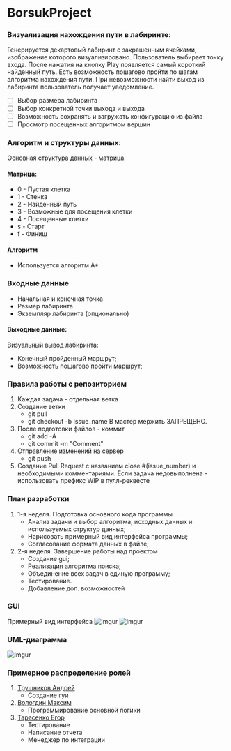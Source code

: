 # BorsukProject

### Визуализация нахождения пути в лабиринте:
Генерируется декартовый лабиринт с закрашенным ячейками, изображение которого визуализировано. Пользователь выбирает точку входа. После нажатия на кнопку Play появляется самый короткий найденный путь. Есть возможность пошагово пройти по шагам алгоритма нахождения пути. При невозможности найти выход из лабиринта пользователь получает уведомление.

- [ ] Выбор размера лабиринта
- [ ] Выбор конкретной точки выхода и выхода
- [ ] Возможность сохранять и загружать конфигурацию из файла
- [ ] Просмотр посещенных алгоритмом вершин

### Алгоритм и структуры данных:
Основная структура данных - матрица.
#### Матрица:
+ 0 - Пустая клетка
+ 1 - Стенка
+ 2 - Найденный путь
+ 3 - Возможные для посещения клетки
+ 4 - Посещенные клетки
+ s - Старт
+ f - Финиш
#### Алгоритм
+ Используется алгоритм А*

### Входные данные
+ Начальная и конечная точка
+ Размер лабиринта
+ Экземпляр лабиринта (опционально)
#### Выходные данные:
Визуальный вывод лабиринта:
+ Конечный пройденный маршрут;
+ Возможность пошагово пройти маршрут;

### Правила работы с репозиторием
1. Каждая задача - отдельная ветка
2. Создание ветки 
	- git pull 
	- git checkout -b Issue_name
	В мастер мержить ЗАПРЕЩЕНО.
3.  После подготовки файлов - коммит
	- git add -A
	- git commit -m "Comment"
4. Отправление изменений на сервер
	- git push
5. Создание Pull Request с названием close #(issue_number) и необходимыми комментариями. 
	Если задача недовыполнена - использовать префикс WIP в пулл-реквесте

### План разработки
1. 1-я неделя. 
	Подготовка основного кода программы
	+ Анализ задачи и выбор алгоритма, исходных данных и используемых структур данных;
	+ Нарисовать примерный вид интерфейса программы;
	+ Согласование формата данных в файле;
2. 2-я неделя. 
	Завершение работы над проектом
	+ Создание gui;
	+ Реализация алгоритма поиска;
	+ Объединение всех задач в единую программу;
	+ Тестирование.
	+ Добавление доп. возможностей

### GUI
Примерный вид интерфейса
![Imgur](https://pp.userapi.com/c852036/v852036125/15f1af/i--SzLRpnx0.jpg)
![Imgur](https://pp.userapi.com/c852036/v852036125/15f266/_H6qoOMGlSg.jpg)

### UML-диаграмма
![Imgur](https://pp.userapi.com/c857736/v857736667/13cf4/u4qUkgkTYmg.jpg)

### Примерное распределение ролей
1. [Трушников Андрей](https://github.com/AndersonGH)
	- Создание гуи
2. [Вологдин Максим](https://github.com/makkksx)
	- Программирование основной логики
3. [Тарасенко Егор](https://github.com/Eg0R0828)
	- Тестирование
	- Написание отчета
	- Менеджер по интеграции
